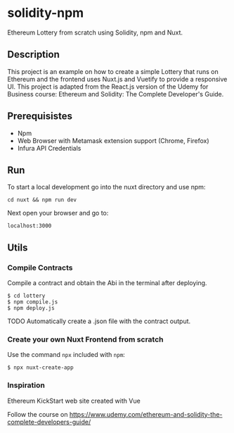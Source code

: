 # solidity-npm

Ethereum Lottery from scratch using Solidity, npm and Nuxt.

## Description

This project is an example on how to create a simple Lottery that runs on Ethereum and the frontend uses Nuxt.js and Vuetify to provide a responsive UI. This project is adapted from the React.js version of the Udemy for Business course: Ethereum and Solidity: The Complete Developer's Guide.

## Prerequisistes

- Npm
- Web Browser with Metamask extension support (Chrome, Firefox)
- Infura API Credentials

## Run

To start a local development go into the nuxt directory and use npm:

```shell
cd nuxt && npm run dev
```

Next open your browser and go to:

```
localhost:3000
```

## Utils

### Compile Contracts

Compile a contract and obtain the Abi in the terminal after deploying.

```shell
$ cd lottery
$ npm compile.js
$ npm deploy.js
```

TODO Automatically create a .json file with the contract output.

### Create your own Nuxt Frontend from scratch

Use the command `npx` included with `npm`:

```shell
$ npx nuxt-create-app
```

### Inspiration

Ethereum KickStart web site created with Vue

Follow the course on https://www.udemy.com/ethereum-and-solidity-the-complete-developers-guide/
